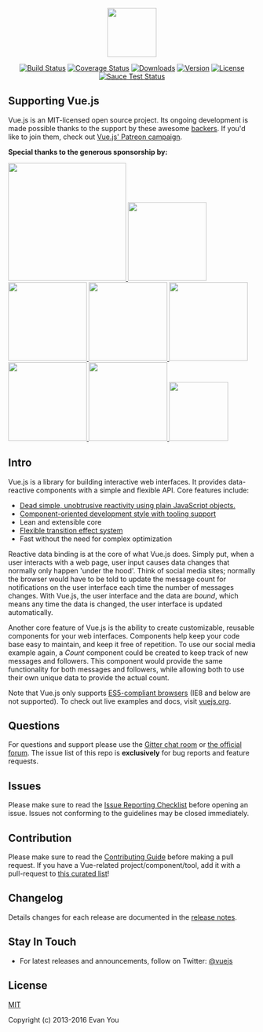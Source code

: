 <p align="center"><a href="http://vuejs.org" target="_blank"><img width="100"src="http://vuejs.org/images/logo.png"></a></p>

<p align="center">
  <a href="https://circleci.com/gh/vuejs/vue/tree/master"><img src="https://img.shields.io/circleci/project/vuejs/vue/master.svg" alt="Build Status"></a>
  <a href="https://codecov.io/github/vuejs/vue?branch=master"><img src="https://img.shields.io/codecov/c/github/vuejs/vue/dev.svg" alt="Coverage Status"></a>
  <a href="https://www.npmjs.com/package/vue"><img src="https://img.shields.io/npm/dt/vue.svg" alt="Downloads"></a>
  <a href="https://www.npmjs.com/package/vue"><img src="https://img.shields.io/npm/v/vue.svg" alt="Version"></a>
  <a href="https://www.npmjs.com/package/vue"><img src="https://img.shields.io/npm/l/vue.svg" alt="License"></a>
  <br>
  <a href="https://saucelabs.com/u/vuejs"><img src="https://saucelabs.com/browser-matrix/vuejs.svg" alt="Sauce Test Status"></a>
</p>

## Supporting Vue.js

Vue.js is an MIT-licensed open source project. Its ongoing development is made possible thanks to the support by these awesome [backers](https://github.com/vuejs/vue/blob/dev/backers.md). If you'd like to join them, check out [Vue.js' Patreon campaign](https://www.patreon.com/evanyou).

**Special thanks to the generous sponsorship by:**

<a href="https://strikingly.com/s/careers?utm_source=v">
  <img width="240px" src="https://raw.githubusercontent.com/vuejs/vuejs.org/master/themes/vue/source/images/strikingly.png">
</a>

<a href="http://www.itunescn.com/">
  <img width="160px" src="https://www.zymmm.com/content/images/2016/05/itunescn-logo-4.png">
</a>

<a href="https://jsfiddle.net/">
  <img width="160px" src="https://raw.githubusercontent.com/vuejs/vuejs.org/master/themes/vue/source/images/jsfiddle.png">
</a>

<a href="https://laravel.com/">
  <img width="160px" src="https://raw.githubusercontent.com/vuejs/vuejs.org/master/themes/vue/source/images/laravel.png">
</a>

<a href="https://chaitin.cn/">
  <img width="160px" src="https://raw.githubusercontent.com/vuejs/vuejs.org/master/themes/vue/source/images/chaitin.png">
</a>

<a href="https://htmlburger.com/">
  <img width="160px" src="https://raw.githubusercontent.com/vuejs/vuejs.org/master/themes/vue/source/images/htmlburger.png">
</a>

<a href="https://starter.someline.com/">
  <img width="160px" src="https://raw.githubusercontent.com/vuejs/vuejs.org/master/themes/vue/source/images/someline.png">
</a>

<a href="http://gold.xitu.io/?utm_source=vuejs&utm_medium=image&utm_content=juejin&utm_campaign=q3_website">
  <img width="120px" src="https://raw.githubusercontent.com/vuejs/vuejs.org/master/themes/vue/source/images/juejin.png">
</a>

## Intro

Vue.js is a library for building interactive web interfaces. It provides data-reactive components with a simple and flexible API. Core features include:

- [Dead simple, unobtrusive reactivity using plain JavaScript objects.](http://vuejs.org/guide/overview.html#Reactive-Data-Binding)
- [Component-oriented development style with tooling support](http://vuejs.org/guide/overview.html#Component-System)
- Lean and extensible core
- [Flexible transition effect system](http://vuejs.org/guide/transitions.html)
- Fast without the need for complex optimization

Reactive data binding is at the core of what Vue.js does. Simply put, when a user interacts with a web page, user input causes data changes that normally only happen 'under the hood'. Think of social media sites; normally the browser would have to be told to update the message count for notifications on the user interface each time the number of messages changes. With Vue.js, the user interface and the data are *bound*, which means any time the data is changed, the user interface is updated automatically.

Another core feature of Vue.js is the ability to create customizable, reusable components for your web interfaces. Components help keep your code base easy to maintain, and keep it free of repetition. To use our social media example again, a *Count* component could be created to keep track of new messages and followers. This component would provide the same functionality for both messages and followers, while allowing both to use their own unique data to provide the actual count.

Note that Vue.js only supports [ES5-compliant browsers](http://kangax.github.io/compat-table/es5/) (IE8 and below are not supported). To check out live examples and docs, visit [vuejs.org](http://vuejs.org).

## Questions

For questions and support please use the [Gitter chat room](https://gitter.im/vuejs/vue) or [the official forum](http://forum.vuejs.org). The issue list of this repo is **exclusively** for bug reports and feature requests.

## Issues

Please make sure to read the [Issue Reporting Checklist](https://github.com/vuejs/vue/blob/dev/CONTRIBUTING.md#issue-reporting-guidelines) before opening an issue. Issues not conforming to the guidelines may be closed immediately.

## Contribution

Please make sure to read the [Contributing Guide](https://github.com/vuejs/vue/blob/dev/CONTRIBUTING.md) before making a pull request. If you have a Vue-related project/component/tool, add it with a pull-request to [this curated list](https://github.com/vuejs/awesome-vue)!

## Changelog

Details changes for each release are documented in the [release notes](https://github.com/vuejs/vue/releases).

## Stay In Touch

- For latest releases and announcements, follow on Twitter: [@vuejs](https://twitter.com/vuejs)

## License

[MIT](http://opensource.org/licenses/MIT)

Copyright (c) 2013-2016 Evan You
